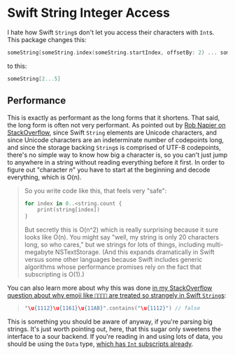 # Swift String Integer Access #

I hate how Swift `String`s don't let you access their characters with `Int`s. This package changes this:

```swift
someString[someString.index(someString.startIndex, offsetBy: 2) ... someString.index(someString.startIndex, offsetBy: 5)]
```

to this:

```swift
someString[2...5]
```

## Performance ##

This is exactly as performant as the long forms that it shortens. That said, the long form is often not very performant. As pointed out by [Rob Napier on StackOverflow](https://stackoverflow.com/a/46163365/3939277), since Swift `String` elements are Unicode characters, and since Unicode characters are an indeterminate number of codepoints long, and since the storage backing `String`s is comprised of UTF-8 codepoints, there's no simple way to know how big a character is, so you can't just jump to anywhere in a string without reading everything before it first. In order to figure out "character _n_" you have to start at the beginning and decode everything, which is O(n).

> So you write code like this, that feels very "safe":
>
> ```swift
> for index in 0..<string.count {
>     print(string[index])
> }
> ```
> But secretly this is O(n^2) which is really surprising because it sure looks like O(n). You might say "well, my string is only 20 characters long, so who cares," but we strings for lots of things, including multi-megabyte NSTextStorage. (And this expands dramatically in Swift versus some other languages because Swift includes generic algorithms whose performance promises rely on the fact that subscripting is O(1).)

You can also learn more about why this was done [in my StackOverflow question about why emoji like `👩‍👩‍👧‍👦` are treated so strangely in Swift `String`s](https://stackoverflow.com/a/43619038/3939277):

> ```swift
> "\u{1112}\u{1161}\u{11AB}".contains("\u{1112}") // false
> ```

This is something you should be aware of anyway, if you're parsing big strings. It's just worth pointing out, here, that this sugar only sweetens the interface to a sour backend. If you're reading in and using lots of data, you should be using the `Data` type, [which has `Int` subscripts already](https://developer.apple.com/documentation/foundation/data#2850612).
